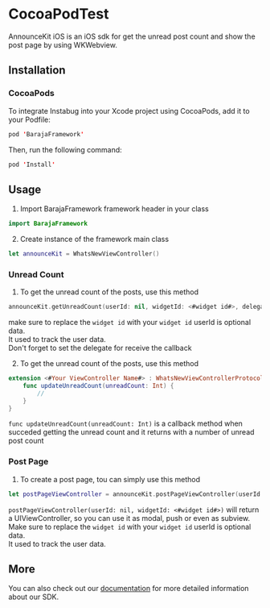 # CocoaPodTest
AnnounceKit iOS is an iOS sdk for get the unread post count and show the post page by using WKWebview.

## Installation
### CocoaPods
To integrate Instabug into your Xcode project using CocoaPods, add it to your Podfile:
```swift
pod 'BarajaFramework'
```
Then, run the following command:
```swift
pod 'Install'
```

## Usage
1.  Import BarajaFramework framework header in your class
```swift
import BarajaFramework
```
2.  Create instance of the framework main class
```swift
let announceKit = WhatsNewViewController()
```

### Unread Count
1.  To get the unread count of the posts, use this method
```swift
announceKit.getUnreadCount(userId: nil, widgetId: <#widget id#>, delegate: self)
```
make sure to replace the ```widget id``` with your ```widget id```
userId is optional data. <br/>It used to track the user data. 
<br/>Don't forget to set the delegate for receive the callback

2.  To get the unread count of the posts, use this method
```swift
extension <#Your ViewController Name#> : WhatsNewViewControllerProtocol {
    func updateUnreadCount(unreadCount: Int) {
        //
    }
}
```
```func updateUnreadCount(unreadCount: Int)``` is a callback method when succeded getting the unread count and it returns with a number of unread post count

### Post Page
1.  To create a post page, tou can simply use this method
```swift
let postPageViewController = announceKit.postPageViewController(userId: nil, widgetId: <#widget id#>)
```
```postPageViewController(userId: nil, widgetId: <#widget id#>)``` will return a UIViewController, so you can use it as modal, push or even as subview.
<br/>Make sure to replace the ```widget id``` with your ```widget id```
userId is optional data. <br/>It used to track the user data. 

## More
You can also check out our [documentation](https://announcekit.app/docs) for more detailed information about our SDK.
